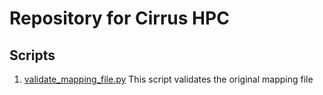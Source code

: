 # Repository for Cirrus HPC
## Scripts

1. [validate_mapping_file.py](./scripts/validation.pbs)
This script validates the original mapping file
